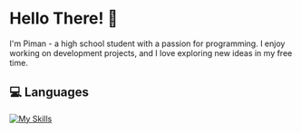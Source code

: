 # Hello There! 👋
I'm Piman - a high school student with a passion for programming. I enjoy working on development projects, and I love exploring new ideas in my free time.

## 💻 Languages
[![My Skills](https://skillicons.dev/icons?i=py,js,ts,html,css,bash,cs,go,lua)](https://skillicons.dev)
